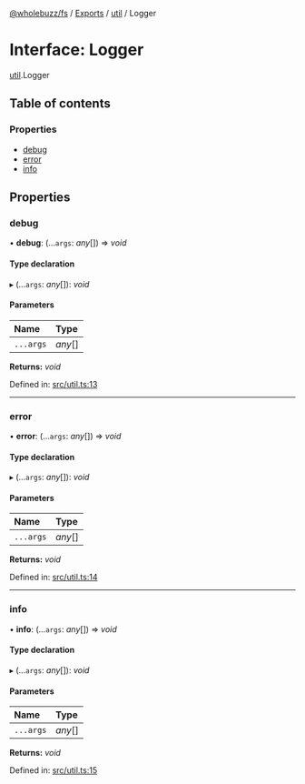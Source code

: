 [@wholebuzz/fs](../README.md) / [Exports](../modules.md) / [util](../modules/util.md) / Logger

# Interface: Logger

[util](../modules/util.md).Logger

## Table of contents

### Properties

- [debug](util.logger.md#debug)
- [error](util.logger.md#error)
- [info](util.logger.md#info)

## Properties

### debug

• **debug**: (...`args`: *any*[]) => *void*

#### Type declaration

▸ (...`args`: *any*[]): *void*

#### Parameters

| Name | Type |
| :------ | :------ |
| `...args` | *any*[] |

**Returns:** *void*

Defined in: [src/util.ts:13](https://github.com/wholebuzz/fs/blob/master/src/util.ts#L13)

___

### error

• **error**: (...`args`: *any*[]) => *void*

#### Type declaration

▸ (...`args`: *any*[]): *void*

#### Parameters

| Name | Type |
| :------ | :------ |
| `...args` | *any*[] |

**Returns:** *void*

Defined in: [src/util.ts:14](https://github.com/wholebuzz/fs/blob/master/src/util.ts#L14)

___

### info

• **info**: (...`args`: *any*[]) => *void*

#### Type declaration

▸ (...`args`: *any*[]): *void*

#### Parameters

| Name | Type |
| :------ | :------ |
| `...args` | *any*[] |

**Returns:** *void*

Defined in: [src/util.ts:15](https://github.com/wholebuzz/fs/blob/master/src/util.ts#L15)
